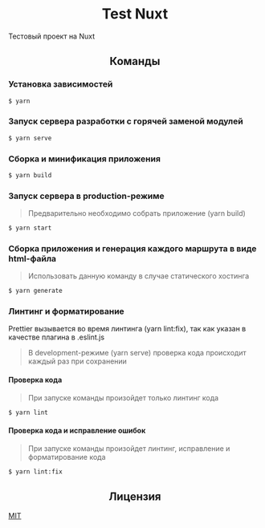 <h1 align="center">Test Nuxt</h1>

Тестовый проект на Nuxt

<h2 align="center">Команды</h2>

### Установка зависимостей

```bash
$ yarn
```

### Запуск сервера разработки с горячей заменой модулей

```bash
$ yarn serve
```

### Сборка и минификация приложения

```bash
$ yarn build
```

### Запуск сервера в production-режиме

> Предварительно необходимо собрать приложение (yarn build)

```bash
$ yarn start
```

### Сборка приложения и генерация каждого маршрута в виде html-файла

> Использовать данную команду в случае статического хостинга

```bash
$ yarn generate
```

### Линтинг и форматирование

Prettier вызывается во время линтинга (yarn lint:fix), так как указан в качестве плагина в .eslint.js

> В development-режиме (yarn serve) проверка кода происходит каждый раз при сохранении

#### Проверка кода

> При запуске команды произойдет только линтинг кода

```bash
$ yarn lint
```

#### Проверка кода и исправление ошибок

> При запуске команды произойдет линтинг, исправление и форматирование кода

```bash
$ yarn lint:fix
```

<h2 align="center">Лицензия</h2>

<a title="Лицензия" href="/LICENSE" hreflang="en">MIT</a>
